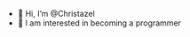 - 👋 Hi, I’m @Christazel
- 👀 I am interested in becoming a programmer


<!---
Christazel/Christazel is a ✨ special ✨ repository because its `README.md` (this file) appears on your GitHub profile.
You can click the Preview link to take a look at your changes.
--->

